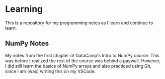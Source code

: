 # Learning

This is a repository for my programming notes as I learn and continue to learn.

## NumPy Notes
My notes from the first chapter of DataCamp's Intro to NumPy course. This was before I realized the rest of the course was behind a paywall. However, I did still learn the basics of NumPy arrays and also practiced using Git, since I am (was) writing this on my VSCode.
